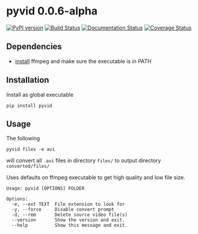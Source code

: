 # pyvid 0.0.6-alpha

[![PyPI version](https://badge.fury.io/py/pyvid.svg)](https://badge.fury.io/py/pyvid)
[![Build Status](https://travis-ci.org/0jdxt/pyvid.svg?branch=master)](https://travis-ci.org/0jdxt/pyvid)
[![Documentation Status](https://readthedocs.org/projects/pyvid/badge/?version=latest)](https://pyvid.readthedocs.io/en/latest/?badge=latest)
[![Coverage Status](https://coveralls.io/repos/github/0jdxt/pyvid/badge.svg?branch=master)](https://coveralls.io/github/0jdxt/pyvid?branch=master)

## Dependencies

- [install](https://www.ffmpeg.org/download.html)
  ffmpeg and make sure the executable is in PATH

## Installation

Install as global executable

```
pip install pyvid
```

## Usage

The following

```
pyvid files -e avi
```

will convert all `.avi` files in directory `files/` to output directory `converted/files/`

Uses defaults on ffmpeg executable to get high quality and low file size.

```
Usage: pyvid [OPTIONS] FOLDER

Options:
  -e, --ext TEXT  File extension to look for
  -y, --force     Disable convert prompt
  -d, --rem       Delete source video file(s)
  --version       Show the version and exit.
  --help          Show this message and exit.
```
